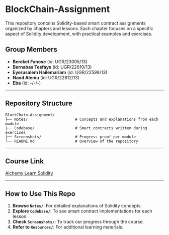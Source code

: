 # BlockChain-Assignment

This repository contains Solidity-based smart contract assignments organized by chapters and lessons. Each chapter focuses on a specific aspect of Solidity development, with practical examples and exercises.

## Group Members
- **Bereket Fanose**            (id: UGR/23005/13)
- **Bernabas Tesfaye**          (id: UGR/22610/13)
- **Eyerusalem Hailemariam**    (id: UGR/22598/13)
- **Naod Alemu**                (id: UGR/22812/13)
- **Eba**                       (id: -/-/-)

---

## Repository Structure

```
BlockChain-Assignment/
├── Notes/                     # Concepts and explanations from each module
├── Codebase/                  # Smart contracts written during exercises
├── Screenshots/               # Progress proof per module
└── README.md                  # Overview of the repository
```

---

## Course Link
[Alchemy Learn Solidity](https://university.alchemy.com/)

---

## How to Use This Repo
1. **Browse `Notes/`**: For detailed explanations of Solidity concepts.
2. **Explore `Codebase/`**: To see smart contract implementations for each lesson.
3. **Check `Screenshots/`**: To track our progress through the course.
4. **Refer to `Resources/`**: For additional learning materials.